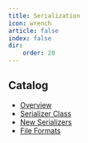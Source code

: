 ```yaml
---
title: Serialization
icon: wrench
article: false
index: false
dir:
    order: 20
---
```


## Catalog

- [Overview](overview.md)
- [Serializer Class](serializers.md)
- [New Serializers](task-list.md)
- [File Formats](file-formats.md)
